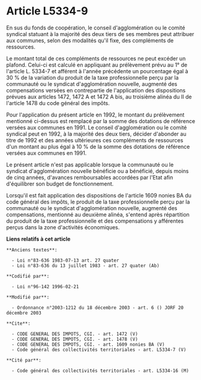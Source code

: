 # Article L5334-9

En sus du fonds de coopération, le conseil d'agglomération ou le comité syndical statuant à la majorité des deux tiers de ses
membres peut attribuer aux communes, selon des modalités qu'il fixe, des compléments de ressources. 

Le montant total de ces compléments de ressources ne peut excéder un plafond. Celui-ci est calculé en appliquant au
prélèvement prévu au 1° de l'article L. 5334-7 et afférent à l'année précédente un pourcentage égal à 30 % de la variation du
produit de la taxe professionnelle perçu par la communauté ou le syndicat d'agglomération nouvelle, augmenté des
compensations versées en contrepartie de l'application des dispositions prévues aux articles 1472, 1472 A et 1472 A bis, au
troisième alinéa du II de l'article 1478 du code général des impôts. 

Pour l'application du présent article en 1992, le montant du prélèvement mentionné ci-dessus est remplacé par la somme des
dotations de référence versées aux communes en 1991. Le conseil d'agglomération ou le comité syndical peut en 1992, à la
majorité des deux tiers, décider d'abonder au titre de 1992 et des années ultérieures ces compléments de ressources d'un
montant au plus égal à 10 % de la somme des dotations de référence versées aux communes en 1991. 

Le présent article n'est pas applicable lorsque la communauté ou le syndicat d'agglomération nouvelle bénéficie ou a
bénéficié, depuis moins de cinq années, d'avances remboursables accordées par l'Etat afin d'équilibrer son budget de
fonctionnement. 

Lorsqu'il est fait application des dispositions de l'article 1609 nonies BA du code général des impôts, le produit de la taxe
professionnelle perçu par la communauté ou le syndicat d'agglomération nouvelle, augmenté des compensations, mentionné au
deuxième alinéa, s'entend après répartition du produit de la taxe professionnelle et des compensations y afférentes perçus
dans la zone d'activités économiques.

**Liens relatifs à cet article**

	**Anciens textes**:

	  - Loi n°83-636 1983-07-13 art. 27 quater
	  - Loi n°83-636 du 13 juillet 1983 - art. 27 quater (Ab)

	**Codifié par**:

	  - Loi n°96-142 1996-02-21

	**Modifié par**:

	  - Ordonnance n°2003-1212 du 18 décembre 2003 - art. 6 () JORF 20 décembre 2003

	**Cite**:

	  - CODE GENERAL DES IMPOTS, CGI. - art. 1472 (V)
	  - CODE GENERAL DES IMPOTS, CGI. - art. 1478 (V)
	  - CODE GENERAL DES IMPOTS, CGI. - art. 1609 nonies BA (V)
	  - Code général des collectivités territoriales - art. L5334-7 (V)

	**Cité par**:

	  - Code général des collectivités territoriales - art. L5334-16 (M)
